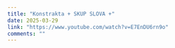```yaml
---
title: "Konstrakta + SKUP SLOVA +"
date: 2025-03-29
link: "https://www.youtube.com/watch?v=E7EnDU6rn9o"
comments: ""
---
```


